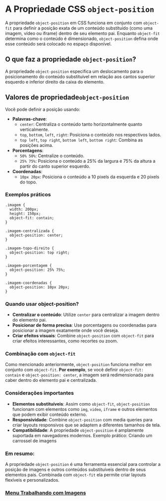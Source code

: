 # A Propriedade CSS `object-position` 

A propriedade `object-position` em CSS funciona em conjunto com `object-fit` para definir a posição exata de um conteúdo substituído (como uma imagem, vídeo ou iframe) dentro de seu elemento pai. Enquanto `object-fit` determina como o conteúdo é dimensionado, `object-position` defina onde esse conteúdo será colocado no espaço disponível.

## O que faz a propriedade `object-position`?

A propriedade `object-position` especifica um deslocamento para o posicionamento do conteúdo substituível em relação aos cantos superior esquerdo e inferior direito da caixa do elemento.

## Valores de propriedade`object-position` 

Você pode definir a posição usando:

- **Palavras-chave**:
    - `center`: Centraliza o conteúdo tanto horizontalmente quanto verticalmente.
    - `top`, `bottom`, `left`, `right`: Posiciona o conteúdo nos respectivos lados.
    - `top left`, `top right`, `bottom left`, `bottom right`: Combina as posições acima.
- **Porcentagens**:
    - `50% 50%`: Centralize o conteúdo.
    - `25% 75%`: Posiciona o conteúdo a 25% da largura e 75% da altura a partir do canto superior esquerdo.
- **Coordenadas**:
    - `10px 20px`: Posiciona o conteúdo a 10 pixels da esquerda e 20 pixels do topo.

### Exemplos práticos

```
.imagem {
  width: 200px;
  height: 150px;
  object-fit: contain;
}

.imagem-centralizada {
  object-position: center;
}

.imagem-topo-direito {
  object-position: top right;
}

.imagem-porcentagem {
  object-position: 25% 75%;
}

.imagem-coordenadas {
  object-position: 10px 20px;
}
```

### Quando usar object-position?

- **Centralizar o conteúdo**: Utilize `center` para centralizar a imagem dentro do elemento pai.
- **Posicionar de forma precisa**: Use porcentagens ou coordenadas para posicionar a imagem exatamente onde você deseja.
- **Criar efeitos visuais**: Combine `object-position` com `object-fit` para criar efeitos interessantes, como recortes ou zoom.

### Combinação com `object-fit`

Como mencionado anteriormente, `object-position` funciona melhor em conjunto com `object-fit`. **Por exemplo**, se você definir `object-fit: contain` e `object-position: center`, a imagem será redimensionada para caber dentro do elemento pai e centralizada.

### Considerações importantes

- **Elementos substituíveis**: Assim como `object-fit`, `object-position` funcionam com elementos como `img`, `video`, `iframe` e outros elementos que podem exibir conteúdo externo.
- **Responsividade**: Combine `object-position` com media queries para criar layouts responsivos que se adaptem a diferentes tamanhos de tela.
- **Compatibilidade**: A propriedade `object-position` é amplamente suportada em navegadores modernos.
Exemplo prático: Criando um carrossel de imagens

### Em resumo:

A propriedade `object-position` é uma ferramenta essencial para controlar a posição de imagens e outros conteúdos substituíveis dentro de seus elementos pais. Combinada com `object-fit` ela permite criar layouts flexíveis e personalizados.

### [Menu Trabalhando com Imagens](menu-imagens.md)